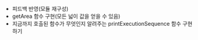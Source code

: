 * 피드백 반영(모듈 재구성)
* getArea 함수 구현(모든 넓이 값을 얻을 수 있음)
* 지금까지 호출된 함수가 무엇인지 알려주는 printExecutionSequence 함수 구현하기